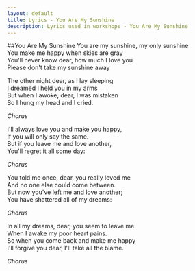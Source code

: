 ```yaml
---
layout: default
title: Lyrics - You Are My Sunshine
description: Lyrics used in workshops - You Are My Sunshine
---
```


##You Are My Sunshine
You are my sunshine, my only sunshine  
You make me happy when skies are gray  
You'll never know dear, how much I love you  
Please don't take my sunshine away  

The other night dear, as I lay sleeping  
I dreamed I held you in my arms  
But when I awoke, dear, I was mistaken  
So I hung my head and I cried.  

*Chorus*  

I'll always love you and make you happy,  
If you will only say the same.  
But if you leave me and love another,  
You'll regret it all some day:  

*Chorus*

You told me once, dear, you really loved me  
And no one else could come between.  
But now you've left me and love another;  
You have shattered all of my dreams:  

*Chorus*

In all my dreams, dear, you seem to leave me  
When I awake my poor heart pains.  
So when you come back and make me happy  
I'll forgive you dear, I'll take all the blame.  

*Chorus*
